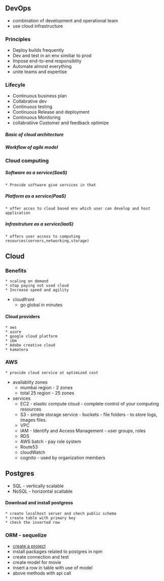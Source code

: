 ## DevOps

* combination of development and operational team
* use cloud infrastructure

### Principles

* Deploy builds frequently
* Dev and test in an env similiar to prod
* Impose end-to-end responsiblity
* Automate almost everything
* unite teams and expertise

### Lifecyle

* Continuous business plan
* Collabrative dev
* Continuous testing
* Continuous Release and deployment
* Continuous Monitoring
* collabratiive Customer and feedback optimize

##### Basic of cloud architecture

##### Workflow of agile model

### Cloud computing

#####  Software as a service(SaaS)
	* Provide software give services in that 
#####  Platform as a service(PaaS)
	* offer acces to cloud based env which user can develop and host application
#####  Infrastruture as a service(IaaS)
	* offers user access to computing resources(servers,networking,storage)


## Cloud
### Benefits
	* scaling on demand
	* stop paying not used cloud	
	* Increase speed and agility
- cloudfront
	* go global in minutes
#### Cloud providers
	* aws
	* azure
	* google cloud platform
	* ibm
	* Adobe creative cloud
	* kamatera

### AWS
	* provide cloud service at optimized cost
- availablity zones
	* mumbai region - 2 zones
	* total 25 region - 25 zones
- services
	* EC2 - elastic compute cloud - complete control of your computing resources
	* S3 - simple storage service - buckets - file folders - to store logs, images files.
	* VPC 
	* IAM - Identify and Access Management - user groups, roles
	* RDS 
	* AWS batch - pay role system
	* Route53
	* cloudWatch
	* cognito - used by organization members

## Postgres
* SQL - vertically scalable
* NoSQL - horizontal scallable

#### Download and install postgress	
	* create localhost server and chech public schema
	* create table with primary key
	* check the inserted row

### ORM - sequelize

* [create a project](https://github.com/Naveenkumar-C-49/postgres-demog)
* install packages related to postgres in npm
* create connection and test
* create model for movie
* insert a row in table with use of model
* above methods with api call


